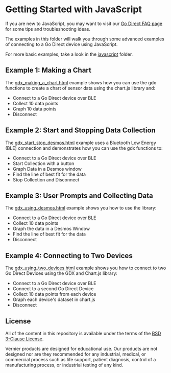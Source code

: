 # Getting Started with JavaScript

If you are new to JavaScript, you may want to visit our [Go Direct FAQ page](./godirect-js-faqs.md) for some tips and troubleshooting ideas.

The examples in this folder will walk you through some advanced examples of connecting to a Go Direct device using JavaScript. 

For more basic examples, take a look in the [javascript](../javascript) folder.

## Example 1: Making a Chart
The [gdx_making_a_chart.html](./gdx_making_a_chart.html) example shows how you can use the gdx functions to create a chart of sensor data using the chart.js library and:
- Connect to a Go Direct device over BLE
- Collect 10 data points
- Graph 10 data points 
- Disconnect

## Example 2: Start and Stopping Data Collection
The [gdx_start_stop_desmos.html](./gdx_start_stop_desmos.html) example uses a Bluetooth Low Energy (BLE) connection and demonstrates how you can use the gdx functions to:
- Connect to a Go Direct device over BLE
- Start Collection with a button
- Graph Data in a Desmos window
- Find the line of best fit for the data
- Stop Collection and Disconnect

## Example 3: User Prompts and Collecting Data
The [gdx_using_desmos.html](./gdx_using_desmos.html) example shows you how to use the library:
- Connect to a Go Direct device over BLE
- Collect 10 data points
- Graph the data in a Desmos Window
- Find the line of best fit for the data
- Disconnect

## Example 4: Connecting to Two Devices
The [gdx_using_two_devices.html](./gdx_using_two_devices.html) example shows you how to connect to two Go Direct Devices using the GDX and Chart.js library:
- Connect to a Go Direct device over BLE
- Connect to a second Go Direct Device
- Collect 10 data points from each device
- Graph each device's dataset in chart.js
- Disconnect

## License

All of the content in this repository is available under the terms of the [BSD 3-Clause License](../LICENSE).

Vernier products are designed for educational use. Our products are not designed nor are they recommended for any industrial, medical, or commercial process such as life support, patient diagnosis, control of a manufacturing process, or industrial testing of any kind.
